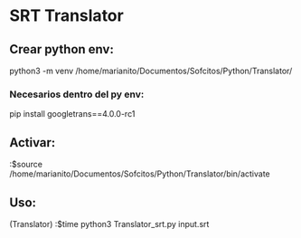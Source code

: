 # SRT Translator

## Crear python env:
python3 -m venv /home/marianito/Documentos/Sofcitos/Python/Translator/

### Necesarios dentro del py env:
pip install googletrans==4.0.0-rc1

## Activar:
:$source /home/marianito/Documentos/Sofcitos/Python/Translator/bin/activate

## Uso:
(Translator) :$time python3 Translator_srt.py input.srt
